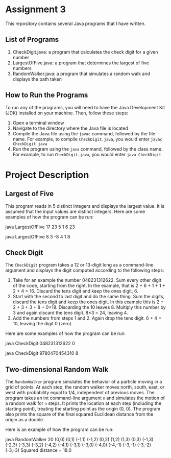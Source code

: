 # Assignment 3

This repository contains several Java programs that I have written.

## List of Programs

1. CheckDigit.java: a program that calculates the check digit for a given number
2. LargestOfFive.java: a program that determines the largest of five numbers
3. RandomWalker.java: a program that simulates a random walk and displays the path taken

## How to Run the Programs

To run any of the programs, you will need to have the Java Development Kit (JDK) installed on your machine. Then, follow these steps:

1. Open a terminal window
2. Navigate to the directory where the Java file is located
3. Compile the Java file using the `javac` command, followed by the file name. For example, to compile `CheckDigit.java`, you would enter `javac CheckDigit.java`
4. Run the program using the `java` command, followed by the class name. For example, to run `CheckDigit.java`, you would enter `java CheckDigit`

# Project Description 

## Largest of Five

This program reads in 5 distinct integers and displays the largest value. It is assumed that the input values are distinct integers. Here are some examples of how the program can be run:

java LargestOfFive 17 23 5 1 6
23

java LargestOfFive 8 3 -8 4 1
8


## Check Digit

The `CheckDigit` program takes a 12 or 13-digit long as a command-line argument and displays the digit computed according to the following steps:

1. Take for an example the number 048231312622. Sum every other digit of the code, starting from the right. In the example, that is 2 + 6 + 1 + 1 + 2 + 4 = 16. Discard the tens digit and keep the ones digit, 6.
2. Start with the second to last digit and do the same thing. Sum the digits, discard the tens digit and keep the ones digit. In this example this is 2 + 2 + 3 + 3 + 8 + 0=18. Discarding the 10 leaves 8. Multiply this number by 3 and again discard the tens digit. 8×3 = 24, leaving 4.
3. Add the numbers from steps 1 and 2. Again drop the tens digit. 6 + 4 = 10, leaving the digit 0 (zero).

Here are some examples of how the program can be run:

java CheckDigit 048231312622
0

java CheckDigit 9780470454310
8


## Two-dimensional Random Walk

The `RandomWalker` program simulates the behavior of a particle moving in a grid of points. At each step, the random walker moves north, south, east, or west with probability equal to 1/4, independent of previous moves. The program takes an int command-line argument `n` and simulates the motion of a random walk for `n` steps. It prints the location at each step (including the starting point), treating the starting point as the origin (0, 0). The program also prints the square of the final squared Euclidean distance from the origin as a double.

Here is an example of how the program can be run:

java RandomWalker 20
(0,0)
(0,1)
(-1,1)
(-1,2)
(0,2)
(1,2)
(1,3)
(0,3)
(-1,3)
(-2,3)
(-3,3)
(-3,2)
(-4,2)
(-4,1)
(-3,1)
(-3,0)
(-4,0)
(-4,-1)
(-3,-1)
(-3,-2)
(-3,-3)
Squared distance = 18.0
